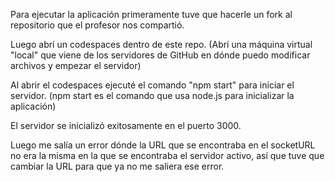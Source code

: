 Para ejecutar la aplicación primeramente tuve que hacerle un fork al repositorio que el profesor nos compartió.

Luego abrí un codespaces dentro de este repo.
(Abrí una máquina virtual "local" que viene de los servidores de GitHub en dónde puedo modificar archivos y empezar el servidor)

Al abrir el codespaces ejecuté el comando "npm start" para iniciar el servidor.
(npm start es el comando que usa node.js para inicializar la aplicación)

El servidor se inicializó exitosamente en el puerto 3000.

Luego me salía un error dónde la URL que se encontraba en el socketURL no era la misma en la que se encontraba el servidor activo, así que tuve que cambiar la URL para que ya no me saliera ese error.





